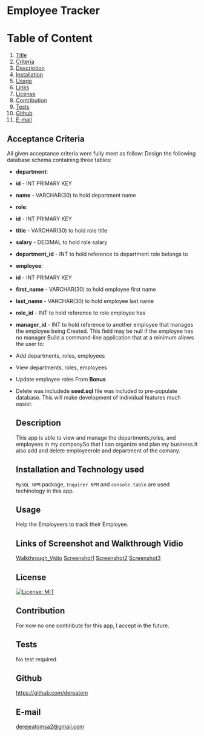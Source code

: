 # Employee Tracker
  
  # Table of Content
  1. [Title](#Title)
  2. [Criteria](#Criteria)
  3. [Description](#Description)
  4. [Installation](#Installation)
  5. [Usage](#Usage)
  6. [Links](#Links)
  7. [License](#License)
  8. [Contribution](#Contribution)
  9. [Tests](#Tests)
  10. [Github](#Github)
  11. [E-mail](#Email)  
  
  ## Acceptance Criteria
  All given acceptance criteria were fully meet as follow:
  Design the following database schema containing three tables:
 
 * **department**:

* **id** - INT PRIMARY KEY
* **name** - VARCHAR(30) to hold department name

* **role**:

* **id** - INT PRIMARY KEY
* **title** - VARCHAR(30) to hold role title
* **salary** - DECIMAL to hold role salary
* **department_id** - INT to hold reference to department role belongs to

* **employee**:

* **id** - INT PRIMARY KEY
* **first_name** - VARCHAR(30) to hold employee first name
* **last_name** - VARCHAR(30) to hold employee last name
* **role_id** - INT to hold reference to role employee has
* **manager_id** - INT to hold reference to another employee that manages the employee being Created. This field may be null if the employee has no manager
Build a command-line application that at a minimum allows the user to:

* Add departments, roles, employees

* View departments, roles, employees

* Update employee roles
From **Bonus**
* Delete  was includede 
 **seed.sql** file was included to pre-populate  database. This will make development of individual features much easier.


  ## Description
  This app is able to view and manage the departments,roles, and employees in my companySo that I can organize and plan my business.It also add and delete employeerole and department of the comany.
  
  ## Installation and Technology used
  `MySQL NPM` package, `Inquirer NPM` and `console.table` are used techinology in this app.
  
  ## Usage
  Help the Employeers to track their Employee. 

  ## Links of Screenshot and Walkthrough Vidio
  [Walkthrough_Vidio](https://drive.google.com/file/d/1EqJfh-mCYDpJdTRUtYIEqGTN5gPTwkyr/view?usp=sharing) [Screenshot1](https://drive.google.com/file/d/1MCC2trd08J2cCxeV7HSsxhzz0-DVIJPA/view?usp=sharing) [Screenshot2](https://drive.google.com/file/d/1ryrPiSOVn8LhFsXlfwtTIIagdHucEFOC/view?usp=sharing) [Screenshot3](https://drive.google.com/file/d/1ijqglBde21aId0g-sFRNgCsEXXX0mUhu/view?usp=sharing)
  
  ## License
  [![License: MIT](https://img.shields.io/badge/License-MIT-yellow.svg)](https://opensource.org/licenses/MIT)
  
  ## Contribution
  For now no one contiribute for this app, I accept in the future.
  
  ## Tests
  No test required
  
  ## Github
  https://github.com/dereatom
  
  ## E-mail
  derejeatomsa2@gmail.com

